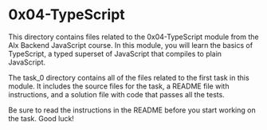 # 0x04-TypeScript

This directory contains files related to the 0x04-TypeScript module from the Alx Backend JavaScript course. In this module, you will learn the basics of TypeScript, a typed superset of JavaScript that compiles to plain JavaScript.

The task_0 directory contains all of the files related to the first task in this module. It includes the source files for the task, a README file with instructions, and a solution file with code that passes all the tests.

Be sure to read the instructions in the README before you start working on the task. Good luck!